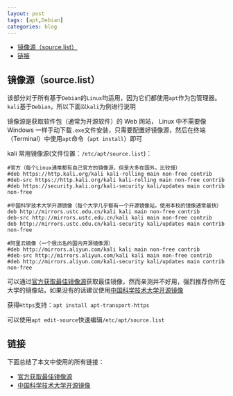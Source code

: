 ```yaml
---
layout: post
tags: [apt,Debian]
categories: blog
---
```


<!-- vim-markdown-toc GFM -->

* [镜像源（source.list）](#镜像源sourcelist)
* [链接](#链接)

<!-- vim-markdown-toc -->
## 镜像源（source.list）
该部分对于所有基于`Debian`的`Linux`均适用，因为它们都使用`apt`作为包管理器。`kali`基于`Debian`，所以下面以`kali`为例进行说明

镜像源是获取软件包（通常为开源软件）的 Web 网站， Linux 中不需要像 Windows 一样手动下载`.exe`文件安装，只需要配置好镜像源，然后在终端（Terminal）中使用`apt`命令（`apt install`）即可

kali 常用镜像源(文件位置：`/etc/apt/source.list`)：

```
#官方（每个Linux通常都有自己官方的镜像源，但是大多在国外，比较慢）
#deb https://http.kali.org/kali kali-rolling main non-free contrib 
#deb-src https://http.kali.org/kali kali-rolling main non-free contrib
#deb https://security.kali.org/kali-security kali/updates main contrib non-free

#中国科学技术大学开源镜像（每个大学几乎都有一个开源镜像站，使用本校的镜像通常最快）
deb http://mirrors.ustc.edu.cn/kali kali main non-free contrib
deb-src http://mirrors.ustc.edu.cn/kali kali main non-free contrib
deb http://mirrors.ustc.edu.cn/kali-security kali/updates main contrib non-free

#阿里云镜像（一个很出名的国内开源镜像源）
#deb http://mirrors.aliyun.com/kali kali main non-free contrib
#deb-src http://mirrors.aliyun.com/kali kali main non-free contrib
#deb http://mirrors.aliyun.com/kali-security kali/updates main contrib non-free
```

可以通过[官方获取最佳镜像源](http://http.kali.org/README.mirrorlist)获取最佳镜像，然而亲测并不好用，强烈推荐你所在大学的镜像站，如果没有的话建议使用[中国科学技术大学开源镜像](http://mirrors.ustc.edu.cn/)

获得`Https`支持：`apt install apt-transport-https`

可以使用`apt edit-source`快速编辑`/etc/apt/source.list`


## 链接
下面总结了本文中使用的所有链接：

<!-- link start -->
* [官方获取最佳镜像源](http://http.kali.org/README.mirrorlist)
* [中国科学技术大学开源镜像](http://mirrors.ustc.edu.cn/)

<!-- link end -->

<!-- abbreviations start -->

<!-- abbreviations end -->
